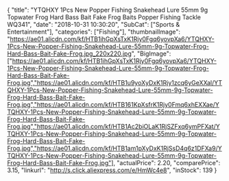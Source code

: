 {
	"title": "YTQHXY 1Pcs New Popper Fishing Snakehead Lure 55mm 9g Topwater Frog Hard Bass Bait Fake Frog Baits Popper Fishing Tackle WQ341",
	"date": "2018-10-31 10:30:20",
	"SubCat": ["Sports & Entertainment"],
	"categories": ["Fishing"],
	"thumbnailImage": "https://ae01.alicdn.com/kf/HTB1ihGpXsTxK1Rjy0Fgq6yovpXa6/YTQHXY-1Pcs-New-Popper-Fishing-Snakehead-Lure-55mm-9g-Topwater-Frog-Hard-Bass-Bait-Fake-Frog.jpg_220x220.jpg",
	"BigImage": ["https://ae01.alicdn.com/kf/HTB1ihGpXsTxK1Rjy0Fgq6yovpXa6/YTQHXY-1Pcs-New-Popper-Fishing-Snakehead-Lure-55mm-9g-Topwater-Frog-Hard-Bass-Bait-Fake-Frog.jpg","https://ae01.alicdn.com/kf/HTB1u9yoXyDxK1Rjy1zcq6yGeXXal/YTQHXY-1Pcs-New-Popper-Fishing-Snakehead-Lure-55mm-9g-Topwater-Frog-Hard-Bass-Bait-Fake-Frog.jpg","https://ae01.alicdn.com/kf/HTB161KpXsfrK1Rjy0Fmq6xhEXXae/YTQHXY-1Pcs-New-Popper-Fishing-Snakehead-Lure-55mm-9g-Topwater-Frog-Hard-Bass-Bait-Fake-Frog.jpg","https://ae01.alicdn.com/kf/HTB1Ac2biOLaK1RjSZFxq6ymPFXat/YTQHXY-1Pcs-New-Popper-Fishing-Snakehead-Lure-55mm-9g-Topwater-Frog-Hard-Bass-Bait-Fake-Frog.jpg","https://ae01.alicdn.com/kf/HTB1am1pXyDxK1RjSsD4q6z1DFXa9/YTQHXY-1Pcs-New-Popper-Fishing-Snakehead-Lure-55mm-9g-Topwater-Frog-Hard-Bass-Bait-Fake-Frog.jpg"],
	"actualPrice": 2.20,
	"comparePrice": 3.15,
	"linkurl": "http://s.click.aliexpress.com/e/HmWc4e8",
	"inStock": 139
}
